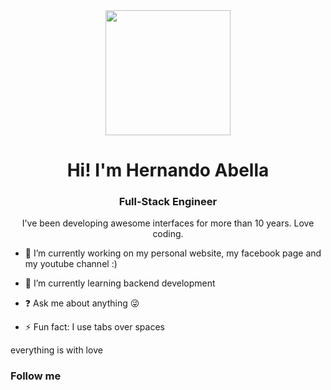 <div align="center" style="border-radius:100%"><img src="https://github.com/hernandoabella/hernando-abella-template/blob/main/images/profile.jpg" width="200" height="200" /></div>

<div align="center"><h1>Hi! I'm Hernando Abella</h1></div>

<div align="center"><h3>Full-Stack Engineer</h3></div>

<p align="center">I've been developing awesome interfaces for more than 10 years. Love coding.<p>

- 🔭 I’m currently working on my personal website, my facebook page and my youtube channel :)  
  
- 🌱 I’m currently learning backend development  

- ❓ Ask me about anything 😜  

- ⚡ Fun fact: I use tabs over spaces  

everything is with love

### Follow me 

